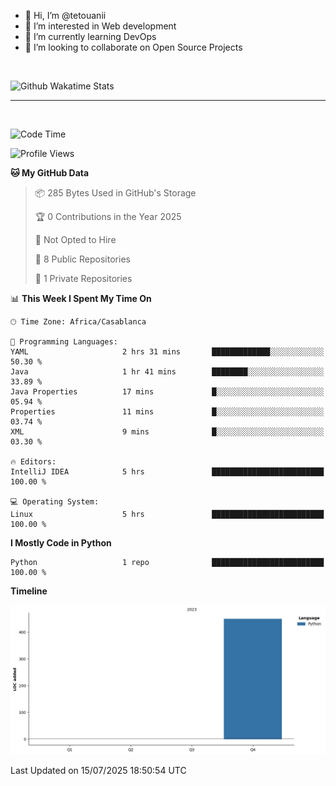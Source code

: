 - 👋 Hi, I’m @tetouanii
- 👀 I’m interested in Web development
- 🌱 I’m currently learning DevOps
- 💞️ I’m looking to collaborate on Open Source Projects

<br/>


![Github Wakatime Stats](https://github-readme-stats.vercel.app/api/wakatime/?username=@walidbosso&layout=compact&&theme=default&link="https://www.github.com/USERNAME/") 

--- 

<br/>


  
<!--START_SECTION:waka-->
![Code Time](http://img.shields.io/badge/Code%20Time-508%20hrs%2014%20mins-blue)

![Profile Views](http://img.shields.io/badge/Profile%20Views-0-blue)

**🐱 My GitHub Data** 

> 📦 285 Bytes Used in GitHub's Storage 
 > 
> 🏆 0 Contributions in the Year 2025
 > 
> 🚫 Not Opted to Hire
 > 
> 📜 8 Public Repositories 
 > 
> 🔑 1 Private Repositories 
 > 
📊 **This Week I Spent My Time On** 

```text
🕑︎ Time Zone: Africa/Casablanca

💬 Programming Languages: 
YAML                     2 hrs 31 mins       █████████████░░░░░░░░░░░░   50.30 % 
Java                     1 hr 41 mins        ████████░░░░░░░░░░░░░░░░░   33.89 % 
Java Properties          17 mins             █░░░░░░░░░░░░░░░░░░░░░░░░   05.94 % 
Properties               11 mins             █░░░░░░░░░░░░░░░░░░░░░░░░   03.74 % 
XML                      9 mins              █░░░░░░░░░░░░░░░░░░░░░░░░   03.30 % 

🔥 Editors: 
IntelliJ IDEA            5 hrs               █████████████████████████   100.00 % 

💻 Operating System: 
Linux                    5 hrs               █████████████████████████   100.00 % 
```

**I Mostly Code in Python** 

```text
Python                   1 repo              █████████████████████████   100.00 % 
```



**Timeline**

![Lines of Code chart](https://raw.githubusercontent.com/tetouanii/tetouanii/main/assets/bar_graph.png)


 Last Updated on 15/07/2025 18:50:54 UTC
<!--END_SECTION:waka-->
